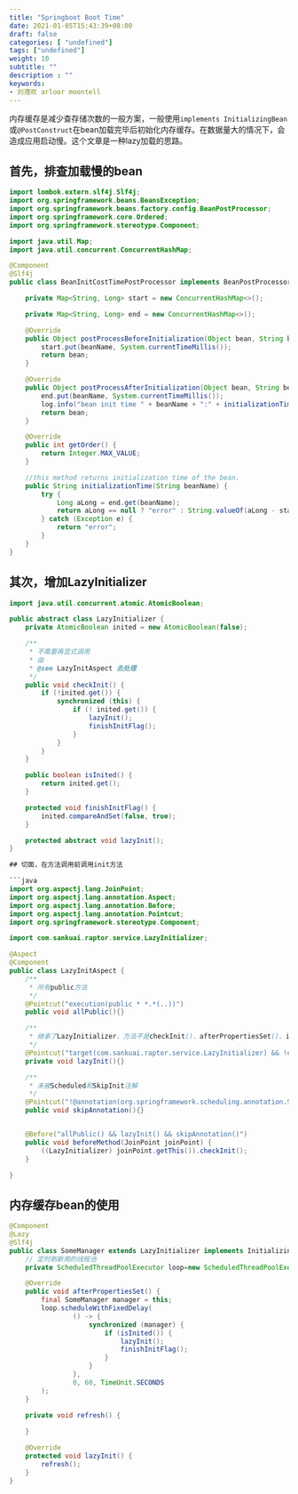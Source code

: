 ```yaml
---
title: "Springboot Boot Time"
date: 2021-01-05T15:43:39+08:00
draft: false
categories: [ "undefined"]
tags: ["undefined"]
weight: 10
subtitle: ""
description : ""
keywords:
- 刘港欢 arloor moontell
---
```


内存缓存是减少查存储次数的一般方案，一般使用`implements InitializingBean`或`@PostConstruct`在bean加载完毕后初始化内存缓存。在数据量大的情况下，会造成应用启动慢。这个文章是一种lazy加载的思路。

## 首先，排查加载慢的bean

```java
import lombok.extern.slf4j.Slf4j;
import org.springframework.beans.BeansException;
import org.springframework.beans.factory.config.BeanPostProcessor;
import org.springframework.core.Ordered;
import org.springframework.stereotype.Component;

import java.util.Map;
import java.util.concurrent.ConcurrentHashMap;

@Component
@Slf4j
public class BeanInitCostTimePostProcessor implements BeanPostProcessor, Ordered {

    private Map<String, Long> start = new ConcurrentHashMap<>();

    private Map<String, Long> end = new ConcurrentHashMap<>();

    @Override
    public Object postProcessBeforeInitialization(Object bean, String beanName) throws BeansException {
        start.put(beanName, System.currentTimeMillis());
        return bean;
    }

    @Override
    public Object postProcessAfterInitialization(Object bean, String beanName) throws BeansException {
        end.put(beanName, System.currentTimeMillis());
        log.info("bean init time " + beanName + ":" + initializationTime(beanName) + " ms");
        return bean;
    }

    @Override
    public int getOrder() {
        return Integer.MAX_VALUE;
    }

    //this method returns initialization time of the bean.
    public String initializationTime(String beanName) {
        try {
            Long aLong = end.get(beanName);
            return aLong == null ? "error" : String.valueOf(aLong - start.get(beanName));
        } catch (Exception e) {
            return "error";
        }
    }
}
```

## 其次，增加LazyInitializer

```java
import java.util.concurrent.atomic.AtomicBoolean;

public abstract class LazyInitializer {
    private AtomicBoolean inited = new AtomicBoolean(false);

    /**
     * 不需要再显式调用
     * 由
     * @see LazyInitAspect 去处理
     */
    public void checkInit() {
        if (!inited.get()) {
            synchronized (this) {
                if (! inited.get()) {
                    lazyInit();
                    finishInitFlag();
                }
            }
        }
    }

    public boolean isInited() {
        return inited.get();
    }

    protected void finishInitFlag() {
        inited.compareAndSet(false, true);
    }

    protected abstract void lazyInit();
}

## 切面，在方法调用前调用init方法

```java
import org.aspectj.lang.JoinPoint;
import org.aspectj.lang.annotation.Aspect;
import org.aspectj.lang.annotation.Before;
import org.aspectj.lang.annotation.Pointcut;
import org.springframework.stereotype.Component;

import com.sankuai.raptor.service.LazyInitializer;

@Aspect
@Component
public class LazyInitAspect {
	/**
	 * 所有public方法
	 */
	@Pointcut("execution(public * *.*(..))")
	public void allPublic(){}

	/**
	 * 继承了LazyInitializer，方法不是checkInit()、afterPropertiesSet()、isInited()中的一个
	 */
	@Pointcut("target(com.sankuai.raptor.service.LazyInitializer) && !execution(* checkInit()) && !execution(* afterPropertiesSet()) && !execution(* isInited())")
	private void lazyInit(){}

	/**
	 * 未被Scheduled和SkipInit注解
	 */
	@Pointcut("!@annotation(org.springframework.scheduling.annotation.Scheduled) && !@annotation(SkipInit)")
	public void skipAnnotation(){}


	@Before("allPublic() && lazyInit() && skipAnnotation()")
	public void beforeMethod(JoinPoint joinPoint) {
		((LazyInitializer) joinPoint.getThis()).checkInit();
	}

}
```

## 内存缓存bean的使用

```java
@Component
@Lazy
@Slf4j
public class SomeManager extends LazyInitializer implements InitializingBean {
    // 定时刷新用的线程池
    private ScheduledThreadPoolExecutor loop=new ScheduledThreadPoolExecutor(1);

    @Override
    public void afterPropertiesSet() {
        final SomeManager manager = this;
        loop.scheduleWithFixedDelay(
                () -> {
                    synchronized (manager) {
                        if (isInited()) {
                            lazyInit();
                            finishInitFlag();
                        }
                    }
                },
                0, 60, TimeUnit.SECONDS
        );
    }

    private void refresh() {
        
    }

    @Override
    protected void lazyInit() {
        refresh();
    }
}
```